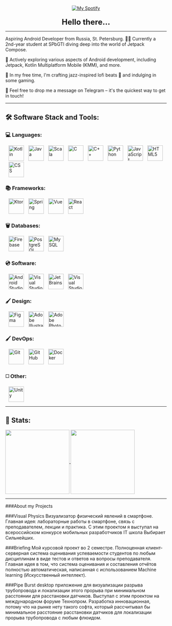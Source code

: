 <div id="header" align="center">
    <div id="social_badges" style="margin-top: 15px;">
        <a href=https://t.me/ilyas_s_s">
            <img style="margin: 0 10px 0 10px" src="https://img.shields.io/badge/Telegram-2CA5E0?style=for-the-badge&logo=telegram&logoColor=white" alt="My Spotify">
        </a>
    </div>
    <div style="font-size: 24px; margin-top: 20px;"><b>Hello there...</b></div>
</div>

---

Aspiring Android Developer from Russia, St. Petersburg.
👨‍🎓 Currently a 2nd-year student at SPbGTI diving deep into the world of Jetpack Compose.

🌱 Actively exploring various aspects of Android development, including Jetpack, Kotlin Multiplatform Mobile (KMM), and more.

🎷 In my free time, I'm crafting jazz-inspired lofi beats 👀 and indulging in some gaming.

📧 Feel free to drop me a message on Telegram – it's the quickest way to get in touch!

---

## 🛠️ Software Stack and Tools:

<div id="stack_badges">

### 💻 Languages:
<div id="languages">
    <img width="48" style="margin-left: 10px;" title="Kotlin" alt="Kotlin" src="https://cdn.jsdelivr.net/gh/devicons/devicon/icons/kotlin/kotlin-original.svg" />
    <img width="48" style="margin-left: 10px;" title="Java" alt="Java" src="https://cdn.jsdelivr.net/gh/devicons/devicon/icons/java/java-original.svg" />
    <img width="48" style="margin-left: 10px;" title="Scala" alt="Scala" src="https://cdn.jsdelivr.net/gh/devicons/devicon/icons/scala/scala-original.svg" />
    <img width="48" style="margin-left: 10px;" title="C" alt="C" src="https://cdn.jsdelivr.net/gh/devicons/devicon/icons/c/c-original.svg" />
    <img width="48" style="margin-left: 10px;" title="C++" alt="C++" src="https://cdn.jsdelivr.net/gh/devicons/devicon/icons/cplusplus/cplusplus-original.svg" />
    <img width="48" style="margin-left: 10px;" title="Python" alt="Python" src="https://cdn.jsdelivr.net/gh/devicons/devicon/icons/python/python-original.svg" />
    <img width="48" style="margin-left: 10px;" title="JavaScript" alt="JavaScript" src="https://cdn.jsdelivr.net/gh/devicons/devicon/icons/javascript/javascript-plain.svg" />
    <img width="48" style="margin-left: 10px;" title="HTML5" alt="HTML5" src="https://cdn.jsdelivr.net/gh/devicons/devicon/icons/html5/html5-original.svg" />
    <img width="48" style="margin-left: 10px;" title="CSS" alt="CSS" src="https://cdn.jsdelivr.net/gh/devicons/devicon/icons/css3/css3-original.svg" />

</div>

### 📚 Frameworks:
<div id="frameworks_libraries">
    <img width="48" style="margin-left: 10px;" title="Ktor" alt="Ktor" src="https://cdn.jsdelivr.net/gh/devicons/devicon/icons/kotlin/kotlin-original-wordmark.svg" />
    <img width="48" style="margin-left: 10px;" title="Spring" alt="Spring" src="https://cdn.jsdelivr.net/gh/devicons/devicon/icons/spring/spring-original.svg" />
    <img width="48" style="margin-left: 10px;" title="Vue" alt="Vue" src="https://cdn.jsdelivr.net/gh/devicons/devicon/icons/vuejs/vuejs-original-wordmark.svg" />
    <img width="48" style="margin-left: 10px;" title="React" alt="React" src="https://cdn.jsdelivr.net/gh/devicons/devicon/icons/react/react-original-wordmark.svg" />
</div>

### 🗑️ Databases:
<div id="databases">
    <img width="48" style="margin-left: 10px;" title="Firebase" alt="Firebase" src="https://cdn.jsdelivr.net/gh/devicons/devicon/icons/firebase/firebase-plain-wordmark.svg" />
    <img width="48" style="margin-left: 10px;" title="PostgrSQL" alt="PostgreSQL" src="https://cdn.jsdelivr.net/gh/devicons/devicon/icons/postgresql/postgresql-original.svg" />
    <img width="48" style="margin-left: 10px;" title="MySQL" alt="MySQL" src="https://cdn.jsdelivr.net/gh/devicons/devicon/icons/mysql/mysql-original.svg" />
</div>

### 💿 Software:
<div id="software">
    <img width="48" style="margin-left: 10px;" title="Androi Studio" alt="Android Studio" src="https://cdn.jsdelivr.net/gh/devicons/devicon/icons/androidstudio/androidstudio-original.svg" />
    <img width="48" style="margin-left: 10px;" title="Visual Studio" alt="Visual Studio" src="https://cdn.jsdelivr.net/gh/devicons/devicon/icons/visualstudio/visualstudio-plain.svg" />
    <img width="48" style="margin-left: 10px;" title="JetBrains" alt="JetBrains" src="https://cdn.jsdelivr.net/gh/devicons/devicon/icons/jetbrains/jetbrains-original.svg" />
    <img width="48" style="margin-left: 10px;" title="Visual Studio Code" alt="Visual Studio Code" src="https://cdn.jsdelivr.net/gh/devicons/devicon/icons/vscode/vscode-original.svg" />
</div>

### 🖌️ Design:
<div id="design">
    <img width="48" style="margin-left: 10px;" title="Figma" alt="Figma" src="https://cdn.jsdelivr.net/gh/devicons/devicon/icons/figma/figma-original.svg" />
    <img width="48" style="margin-left: 10px;" title="Adobe Illustrator" alt="Adobe Illustrator" src="https://cdn.jsdelivr.net/gh/devicons/devicon/icons/illustrator/illustrator-plain.svg" />
    <img width="48" style="margin-left: 10px;" title="Adobe Photoshop" alt="Adobe Photoshop" src="https://cdn.jsdelivr.net/gh/devicons/devicon/icons/photoshop/photoshop-plain.svg" />
</div>

### 🖌️ DevOps:
<div id="design">
    <img width="48" style="margin-left: 10px;" title="Git" alt="Git" src="https://cdn.jsdelivr.net/gh/devicons/devicon/icons/git/git-original.svg" />
    <img width="48" style="margin-left: 10px;" title="GitHub" alt="GitHub" src="https://cdn.jsdelivr.net/gh/devicons/devicon/icons/github/github-original.svg" />
    <img width="48" style="margin-left: 10px;" title="Docker" alt="Docker" src="https://cdn.jsdelivr.net/gh/devicons/devicon/icons/docker/docker-original.svg" />
</div>

### ◻️ Other:
<div id="design">
    <img width="48" style="margin-left: 10px;" title="Unity" alt="Unity" src="https://cdn.jsdelivr.net/gh/devicons/devicon/icons/unity/unity-original.svg" />
</div>
</div>

---

## 🥇 Stats:
<div>
<a href="https://github.com/anuraghazra/github-readme-stats">
  <img height=200 align="center" src="http://github-readme-streak-stats.herokuapp.com?user=kharisovilyas&theme=dracula&hide_border=true&border_radius=24" />
</a>
<a href="https://github.com/anuraghazra/convoychat">
  <img height=200 align="center" src="https://readme-stats.clckblog.space/api/top-langs/?username=kharisovilyas&hide=php&langs_count=6&layout=compact&theme=dracula&hide_border=true&border_radius=24" />
</a>
</div>

---

###About my Projects

###Visual Physics
Визуализатор физический явлений в смартфоне. Главная идея: лабораторные работы в смартфоне, связь с преподавателем, лекции и практика. С этим проектом я выступал на всероссийском конкурсе мобильных разработчиков IT школа Выбирает Сильнейших.

###Briefing
Мой курсовой проект во 2 семестре. Полноценная клиент-серверная система оценивания успеваемости студентов по любым дисциплинам в виде тестов и ответов на вопросы преподавателя. Главная идея в том, что система оценивания и составления отчётов полностью автоматическая, написанная с использованием Machine learning (Искусственный интеллект).

###Pipe Burst
desktop приложение для визуализации разрыва трубопровода и локализации этого прорыва при минимальном расстоянии для расстановки датчиков. Выступал с этим проектом на международном форуме Технопром. Разработка инновационная, потому что на рынке нету такого софта, который рассчитывал бы минимальное расстояние расстановки датчиков для локализации прорыва трубопровода с любым флюидом.
